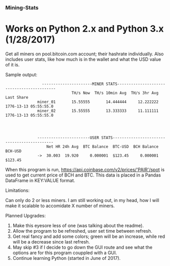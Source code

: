 ### Mining-Stats

# Works on Python 2.x and Python 3.x (1/28/2017)

Get all miners on pool.bitcoin.com account; their hashrate individually. Also includes user stats, like how much is in the wallet and what the USD value of it is.


Sample output:

                    ----------------------MINER STATS-------------------------------------------
                                 TH/s Now  TH/s 10min Avg  TH/s 3hr Avg             Last Share
                  miner_01       15.55555       14.444444     12.222222  1776-13-13 05:55:55.0
                  miner_02       15.55555       13.333333     11.111111  1776-13-13 05:55:55.0




                  -----------------------USER STATS--------------------------------------------
                      Net HR 24h Avg  BTC Balance  BTC-USD  BCH Balance  BCH-USD
                  ->  30.003  19.920     0.000001  $123.45     0.000001  $123.45


When this program is run, https://api.coinbase.com/v2/prices/'PAIR'/spot is used to get current price of BCH and BTC. 
This data is placed in a Pandas DataFrame in KEY:VALUE format.



Limitations:

Can only do 2 or less miners. I am still working out, in my head, how I will make it scalable to accomidate X number of miners. 



Planned Upgrades:

1. Make this eyesore less of one (was talking about the readme).
2. Allow the program to be refreshed, user set time between refresh.
3. Get real fancy and add some colors; green will be an increase, while red will be a decrease since last refresh.
4. May skip #3 if I decide to go down the GUI route and see what the options are for this program couppled with a GUI.
5. Continue learning Python (started in June of 2017).
